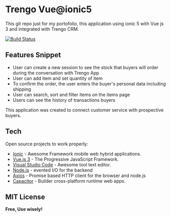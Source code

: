 # Trengo Vue@ionic5
This git repo just for my portofolio, this application using ionic 5 with Vue js 3 and integrated with Trengo CRM. 

[![Build Status](https://i.ibb.co/TR0jQDN/Trengo.jpg)]()

## Features Snippet
- User can create a new session to see the stock that buyers will order during the conversation with Trengo App
- User can add item and set quantity of item
- To confirm the order, the user enters the buyer's personal data including shipping
- User can search, sort and filter items on the items page
- Users can see the history of transactions buyers

This application was created to connect customer service with prospective buyers.

## Tech

Open source projects to work properly:

- [Ionic] - Awesome Framework mobile web hybrid applications.
- [Vue.js 3] - The Progressive JavaScript Framework.
- [Visual Studio Code] - Awesome tool text editor.
- [Node.js] - evented I/O for the backend
- [Axios] - Promise based HTTP client for the browser and node.js
- [Capacitor] - Builder cross-platform runtime web apps.




## MIT License

**Free, Use wisely!**

[//]: # (These are reference links used in the body of this note and get stripped out when the markdown processor does its job. There is no need to format nicely because it shouldn't be seen.)

   [Capacitor]: <https://capacitorjs.com/>
   [Vue.js 3]: <https://vuejs.org/>
   [Visual Studio Code]: <https://code.visualstudio.com/>
   [node.js]: <http://nodejs.org>
   [Axios]: <https://github.com/axios/axios/>
   [Ionic]: <https://ionicframework.com/>
